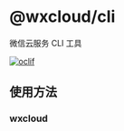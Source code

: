 @wxcloud/cli
============

微信云服务 CLI 工具

[![oclif](https://img.shields.io/badge/cli-oclif-brightgreen.svg)](https://oclif.io)

## 使用方法

### wxcloud
